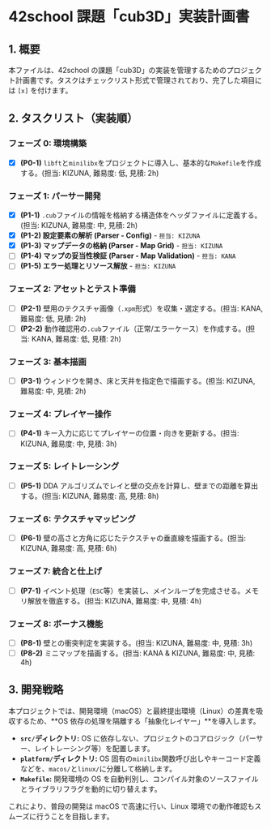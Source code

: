 # 42school 課題「cub3D」実装計画書

## 1. 概要

本ファイルは、42school の課題「cub3D」の実装を管理するためのプロジェクト計画書です。タスクはチェックリスト形式で管理されており、完了した項目には `[x]` を付けます。

## 2. タスクリスト（実装順）

### フェーズ 0: 環境構築

- [x] **(P0-1)** `libft`と`minilibx`をプロジェクトに導入し、基本的な`Makefile`を作成する。(担当: KIZUNA, 難易度: 低, 見積: 2h)

### フェーズ 1: パーサー開発

- [x] **(P1-1)** `.cub`ファイルの情報を格納する構造体をヘッダファイルに定義する。(担当: KIZUNA, 難易度: 中, 見積: 2h)
- [x] **(P1-2) 設定要素の解析 (Parser - Config)** - `担当: KIZUNA`
- [x] **(P1-3) マップデータの格納 (Parser - Map Grid)** - `担当: KIZUNA`
- [ ] **(P1-4) マップの妥当性検証 (Parser - Map Validation)** - `担当: KANA`
- [ ] **(P1-5) エラー処理とリソース解放** - `担当: KIZUNA`

### フェーズ 2: アセットとテスト準備

- [ ] **(P2-1)** 壁用のテクスチャ画像（`.xpm`形式）を収集・選定する。(担当: KANA, 難易度: 低, 見積: 2h)
- [ ] **(P2-2)** 動作確認用の`.cub`ファイル（正常/エラーケース）を作成する。(担当: KANA, 難易度: 低, 見積: 2h)

### フェーズ 3: 基本描画

- [ ] **(P3-1)** ウィンドウを開き、床と天井を指定色で描画する。(担当: KIZUNA, 難易度: 中, 見積: 2h)

### フェーズ 4: プレイヤー操作

- [ ] **(P4-1)** キー入力に応じてプレイヤーの位置・向きを更新する。(担当: KIZUNA, 難易度: 中, 見積: 3h)

### フェーズ 5: レイトレーシング

- [ ] **(P5-1)** DDA アルゴリズムでレイと壁の交点を計算し、壁までの距離を算出する。(担当: KIZUNA, 難易度: 高, 見積: 8h)

### フェーズ 6: テクスチャマッピング

- [ ] **(P6-1)** 壁の高さと方角に応じたテクスチャの垂直線を描画する。(担当: KIZUNA, 難易度: 高, 見積: 6h)

### フェーズ 7: 統合と仕上げ

- [ ] **(P7-1)** イベント処理（`ESC`等）を実装し、メインループを完成させる。メモリ解放を徹底する。(担当: KIZUNA, 難易度: 中, 見積: 4h)

### フェーズ 8: ボーナス機能

- [ ] **(P8-1)** 壁との衝突判定を実装する。(担当: KIZUNA, 難易度: 中, 見積: 3h)
- [ ] **(P8-2)** ミニマップを描画する。(担当: KANA & KIZUNA, 難易度: 中, 見積: 4h)

## 3. 開発戦略

本プロジェクトでは、開発環境（macOS）と最終提出環境（Linux）の差異を吸収するため、**OS 依存の処理を隔離する「抽象化レイヤー」**を導入します。

- **`src/`ディレクトリ:** OS に依存しない、プロジェクトのコアロジック（パーサー、レイトレーシング等）を配置します。
- **`platform/`ディレクトリ:** OS 固有の`minilibx`関数呼び出しやキーコード定義などを、`macos/`と`linux/`に分離して格納します。
- **`Makefile`:** 開発環境の OS を自動判別し、コンパイル対象のソースファイルとライブラリフラグを動的に切り替えます。

これにより、普段の開発は macOS で高速に行い、Linux 環境での動作確認もスムーズに行うことを目指します。
